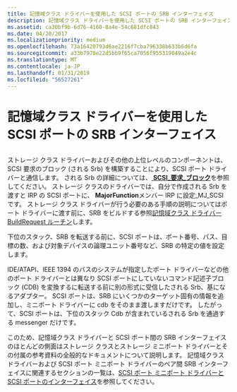 ```yaml
---
title: 記憶域クラス ドライバーを使用した SCSI ポートの SRB インターフェイス
description: 記憶域クラス ドライバーを使用した SCSI ポートの SRB インターフェイス
ms.assetid: ca30bf9b-6d76-4160-8a4e-54c681dfc843
ms.date: 04/20/2017
ms.localizationpriority: medium
ms.openlocfilehash: 73a16420793d6ae2216f7cba796338b633b6d6fa
ms.sourcegitcommit: a33b7978e22d5bb9f65ca7056f955319049a2e4c
ms.translationtype: MT
ms.contentlocale: ja-JP
ms.lasthandoff: 01/31/2019
ms.locfileid: "56527261"
---
```

# <a name="scsi-ports-srb-interface-with-the-storage-class-driver"></a>記憶域クラス ドライバーを使用した SCSI ポートの SRB インターフェイス


## <span id="ddk_scsi_ports_srb_interface_with_the_storage_class_driver_kg"></span><span id="DDK_SCSI_PORTS_SRB_INTERFACE_WITH_THE_STORAGE_CLASS_DRIVER_KG"></span>


ストレージ クラス ドライバーおよびその他の上位レベルのコンポーネントは、SCSI 要求のブロック (される Srb) を構築することにより、SCSI ポート ドライバーと通信します。 される Srb の詳細については、[ **SCSI\_要求\_ブロック**](https://msdn.microsoft.com/library/windows/hardware/ff565393)を参照してください。 ストレージ クラスのドライバーでは、自分で作成される Srb を渡すと IRP の SCSI ポートに、 **MajorFunction**メンバー IRP に設定\_MJ\_SCSI です。 ストレージ クラス ドライバーが行う必要のある手順の説明についてはポート ドライバーに渡す前に、SRB をビルドする参照[記憶域クラス ドライバー BuildRequest ルーチン](storage-class-driver-s-buildrequest-routine.md)します。

下位のスタック、SRB を転送する前に、SCSI ポートは、ポート番号、パス、目標の数、および対象デバイスの論理ユニット番号など、SRB の特定の値を設定します。

IDE/ATAPI、IEEE 1394 のバスのシステムが指定したポート ドライバーなどの他のポート ドライバーとは異なり SCSI ポートにしていないコマンド記述子ブロック (CDB) を変換するに転送する前に別の形式に受信したされる Srb、基になるアダプター。 SCSI ポートは、SRB にいくつかのターゲット固有の情報を追加し、ミニポート ドライバーに cdb をそのまま渡しますだけです。 したがって、SCSI ポートは、下位のスタック Cdb が含まれているされる Srb を通過する messenger だけです。

このため、記憶域クラス ドライバーと SCSI ポート間の SRB インターフェイスのほとんどの側面はストレージ クラスとストレージ ミニポート ドライバーとその付属の参考資料の全般的なドキュメントについて説明します。 記憶域クラス ドライバーおよび SCSI ポート ミニポート ドライバーのペア間 SRB インターフェイスに関連するセクションの一覧は、[SCSI ポート ミニポート ドライバーと SCSI ポートのインターフェイス](scsi-port-s-interface-with-scsi-port-miniport-drivers.md)を参照してください。

 

 




